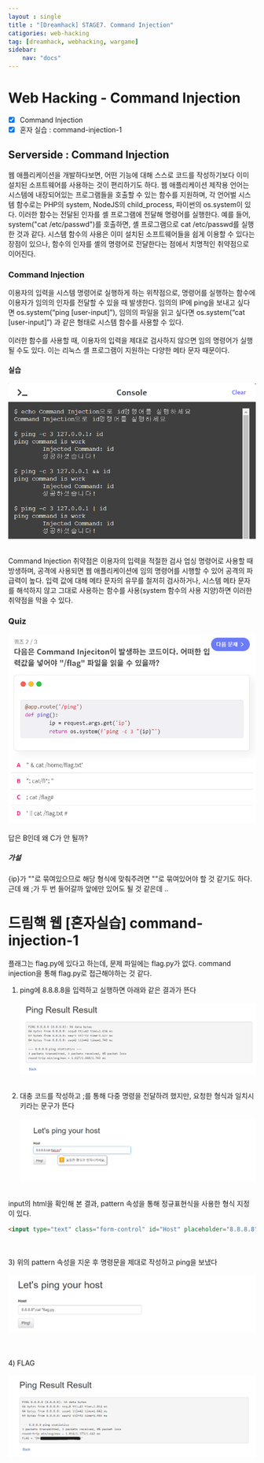 ```yaml
---
layout : single
title : "[Dreamhack] STAGE7. Command Injection"
catigories: web-hacking
tag: [dreamhack, webhacking, wargame]
sidebar:
    nav: "docs"
---
```


# Web Hacking - Command Injection

-  [x] Command Injection
-  [x] 혼자 실습 : command-injection-1

## Serverside : Command Injection
웹 애플리케이션을 개발하다보면, 어떤 기능에 대해 스스로 코드를 작성하기보다 이미 설치된 소프트웨어를 사용하는 것이 편리하기도 하다. 웹 애플리케이션 제작용 언어는 시스템에 내장되어있는 프로그램들을 호출할 수 있는 함수를 지원하며, 각 언어벌 시스템 함수로는 PHP의 system, NodeJS의 child_process, 파이썬의 os.system이 있다. 이러한 함수는 전달된 인자를 셸 프로그램에 전달해 명령어를 실행한다. 예를 들어, system("cat /etc/passwd")를 호출하면, 셸 프로그램으로 cat /etc/passwd를 실행한 것과 같다. 시스템 함수의 사용은 이미 설치된 소프트웨어들을 쉽게 이용할 수 있다는 장점이 있으나, 함수의 인자를 셸의 명령어로 전달한다는 점에서 치명적인 취약점으로 이어진다. 

### Command Injection
이용자의 입력을 시스템 명령어로 실행하게 하는 위챡점으로, 명령어를 실행하는 함수에 이용자가 임의의 인자를 전달할 수 있을 때 발생한다. 임의의 IP에 ping을 보내고 싶다면 os.system(“ping [user-input]”), 임의의 파일을 읽고 싶다면 os.system(“cat [user-input]”) 과 같은 형태로 시스템 함수를 사용할 수 있다. <br><Br>
이러한 함수를 사용할 때, 이용자의 입력을 제대로 검사하지 않으면 임의 명령어가 실행될 수도 있다. 이는 리눅스 셸 프로그램이 지원하는 다양한 메타 문자 때문이다. 

#### 실습
<img src = "/images/webbackground/10.png"><br><Br>

Command Injection 취약점은 이용자의 입력을 적절한 검사 업싱 명령어로 사용할 때 방생하며, 공격에 사용되면 웹 애플리케이션에 임의 명령어를 시행할 수 있어 공격의 파급력이 높다. 입력 값에 대해 메타 문자의 유무를 철저히 검사하거나, 시스템 메타 문자를 해석하지 않고 그대로 사용하는 함수를 사용(system 함수의 사용 지양)하면 이러한 취약점을 막을 수 있다.

### Quiz
<img src = "/images/webbackground/11.png"><br><Br>
답은 B인데 왜 C가 안 될까?

##### 가설
{ip}가 ""로 묶여있으므로 해당 형식에 맞춰주려면 ""로 묶여있어야 할 것 같기도 하다. 근데 왜 ;가 두 번 들어갈까 앞에만 있어도 될 것 같은데 ..

# 드림핵 웹 [혼자실습] command-injection-1
플래그는 flag.py에 있다고 하는데, 문제 파일에는 flag.py가 없다. command injection을 통해 flag.py로 접근해야하는 것 같다.

1) ping에 8.8.8.8을 입력하고 실행하면 아래와 같은 결과가 뜬다<br><Br>
<img src = "/images/wargame/8.png"><br><Br>

2) 대충 코드를 작성하고 ;를 통해 다중 명령을 전달하려 했지만, 요청한 형식과 일치시키라는 문구가 뜬다<br><Br>
<img src = "/images/wargame/9.png"><br><Br>

input의 html을 확인해 본 결과, pattern 속성을 통해 정규표현식을 사용한 형식 지정이 있다. 
```html
<input type="text" class="form-control" id="Host" placeholder="8.8.8.8" name="host" pattern="[A-Za-z0-9.]{5,20}" required="">
```
<br><Br>
3) 위의 pattern 속성을 지운 후 명령문을 제대로 작성하고 ping을 보냈다<br><Br>
<img src = "/images/wargame/11.png"><br><Br>
<br><Br>
4) FLAG<br><Br>
<img src = "/images/wargame/10.png">